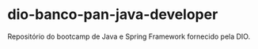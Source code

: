 # dio-banco-pan-java-developer
Repositório do bootcamp de Java e Spring Framework fornecido pela DIO.
